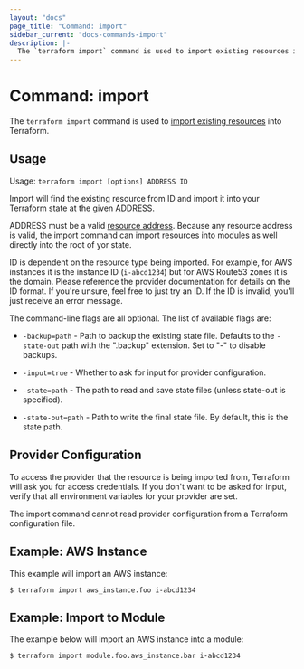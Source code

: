 ```yaml
---
layout: "docs"
page_title: "Command: import"
sidebar_current: "docs-commands-import"
description: |-
  The `terraform import` command is used to import existing resources into Terraform.
---
```


# Command: import

The `terraform import` command is used to
[import existing resources](/docs/import/index.html)
into Terraform.

## Usage

Usage: `terraform import [options] ADDRESS ID`

Import will find the existing resource from ID and import it into your Terraform
state at the given ADDRESS.

ADDRESS must be a valid [resource address](/docs/internals/resource-addressing.html).
Because any resource address is valid, the import command can import resources
into modules as well directly into the root of yor state.

ID is dependent on the resource type being imported. For example, for AWS
instances it is the instance ID (`i-abcd1234`) but for AWS Route53 zones
it is the domain. Please reference the provider documentation for details
on the ID format. If you're unsure, feel free to just try an ID. If the ID
is invalid, you'll just receive an error message.

The command-line flags are all optional. The list of available flags are:

* `-backup=path` - Path to backup the existing state file. Defaults to
  the `-state-out` path with the ".backup" extension. Set to "-" to disable
  backups.

* `-input=true` - Whether to ask for input for provider configuration.

* `-state=path` - The path to read and save state files (unless state-out is
  specified).

* `-state-out=path` - Path to write the final state file. By default, this is
  the state path.

## Provider Configuration

To access the provider that the resource is being imported from, Terraform
will ask you for access credentials. If you don't want to be asked for input,
verify that all environment variables for your provider are set.

The import command cannot read provider configuration from a Terraform
configuration file.

## Example: AWS Instance

This example will import an AWS instance:

```
$ terraform import aws_instance.foo i-abcd1234
```

## Example: Import to Module

The example below will import an AWS instance into a module:

```
$ terraform import module.foo.aws_instance.bar i-abcd1234
```
